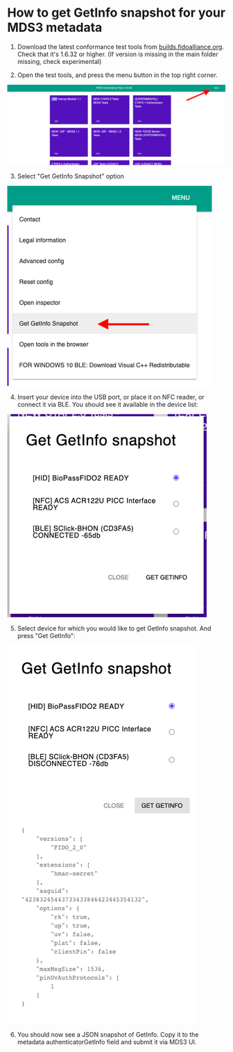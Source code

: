 How to get GetInfo snapshot for your MDS3 metadata
===

1. Download the latest conformance test tools from [builds.fidoalliance.org](https://builds.fidoalliance.org/). Check that it's 1.6.32 or higher. (If version is missing in the main folder missing, check experimental)

2. Open the test tools, and press the menu button in the top right corner.

![Test tools Menu button](../../.resources/img/diag-1-tools-menu-button.png)

3. Select "Get GetInfo Snapshot" option

![Get GetInfo snapshot button](../../.resources/img/diag-2-getgetinfo-button.png)

4. Insert your device into the USB port, or place it on NFC reader, or connect it via BLE. You should see it available in the device list:

![Get GetInfo snapshot button](../../.resources/img/diag-3-getgetinfo-device-list.png)

5. Select device for which you would like to get GetInfo snapshot. And press "Get GetInfo":

![Get GetInfo snapshot button](../../.resources/img/diag-4-getgetinfo-snapshot.png)

6. You should now see a JSON snapshot of GetInfo. Copy it to the metadata authenticatorGetInfo field and submit it via MDS3 UI.
